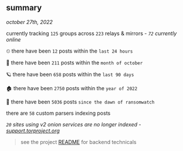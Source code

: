 
## summary
_october 27th, 2022_

currently tracking `125` groups across `223` relays & mirrors - _`72` currently online_

⏲ there have been `12` posts within the `last 24 hours`

🦈 there have been `211` posts within the `month of october`

🪐 there have been `658` posts within the `last 90 days`

🏚 there have been `2750` posts within the `year of 2022`

🦕 there have been `5036` posts `since the dawn of ransomwatch`

there are `58` custom parsers indexing posts

_`20` sites using v2 onion services are no longer indexed - [support.torproject.org](https://support.torproject.org/onionservices/v2-deprecation/)_

> see the project [README](https://github.com/joshhighet/ransomwatch#ransomwatch--) for backend technicals
